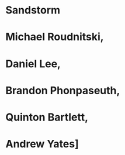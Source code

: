 # Sandstorm

#              Michael Roudnitski,
#              Daniel Lee,
#              Brandon Phonpaseuth,
#              Quinton Bartlett,
#              Andrew Yates]
